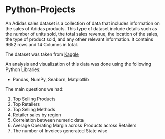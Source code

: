 # Python-Projects


An Adidas sales dataset is a collection of data that includes information on the sales of Adidas products. This type of dataset include details such as the number of units sold, the total sales revenue, the location of the sales, the type of product sold, and any other relevant information.
It contains 9652 rows and 14 Columns in total.

The dataset was taken from [Kaggle](https://www.kaggle.com)


An analysis and visualization of this data was done using the following Python Libraries: 
- Pandas, NumPy, Seaborn, Matplotlib


The main questions we had:

1. Top Selling Products
2. Top Retailers
3. Top Selling Methods
4. Retailer sales by region
5. Correlation between numeric data
6. Average Operating Margin across Products across Retailers
7. The number of Invoices generated State wise

